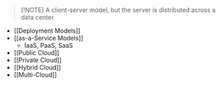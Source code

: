 > [!NOTE] A client-server model, but the server is distributed across a data center.

- [[Deployment Models]] 
- [[as-a-Service Models]]
	- IaaS, PaaS, SaaS
- [[Public Cloud]]
- [[Private Cloud]]
- [[Hybrid Cloud]]
- [[Multi-Cloud]]